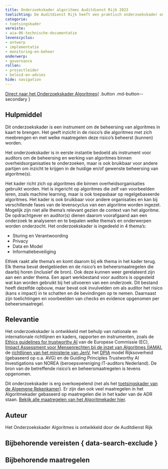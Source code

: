 ```yaml
---
title: Onderzoekskader algoritmes Auditdienst Rijk 2023 
toelichting: De Auditdienst Rijk heeft een praktisch onderzoekskader ontwikkeld om de beheersing van algoritmes in kaart te brengen. Het kader geeft inzicht in de risico’s die algoritmes met zich meebrengen en met welke maatregelen deze risico’s beheerst (kunnen) worden.
categorie: 
- toetsingskader 
vereiste:
- aia-06-technische-documentatie
levenscyclus:
- ontwerp
- implementatie
- monitoring-en-beheer
onderwerp:
- governance
rollen:
- projectleider
- beleid-en-advies
hide: navigation
---
```


<!-- tags -->

[Direct naar het Onderzoekskader Algoritmes](https://open.overheid.nl/documenten/61b54381-d331-40ed-8fce-b2883b195f25/file){ .button .md-button--secondary }

## Hulpmiddel

Dit onderzoekskader is een instrument om de beheersing van algoritmes in kaart te brengen.
Het geeft inzicht in de risico’s die algoritmes met zich meebrengen en met welke maatregelen deze
risico’s beheerst (kunnen) worden. 

Het onderzoekskader is in eerste instantie bedoeld als instrument voor auditors om de beheersing
en werking van algoritmes binnen overheidsorganisaties te onderzoeken, maar is ook bruikbaar
voor andere partijen om inzicht te krijgen in de huidige en/of gewenste beheersing van algoritme(s).

Het kader richt zich op algoritmes die binnen overheidsorganisaties gebruikt worden. Het is
ingericht op algoritmes die zelf van voorbeelden leren, zoals machine learning, maar is ook
toepasbaar op regelgebaseerde algoritmes. Het kader is ook bruikbaar voor andere organisaties
en kan bij verschillende fases van de levenscyclus van een algoritme worden ingezet. Mogelijk zijn
niet alle thema’s relevant gezien de context van het algoritme. De opdrachtgever en auditor(s)
dienen daarom voorafgaand aan een onderzoek te analyseren en te bepalen welke thema’s en
onderwerpen worden onderzocht. Het onderzoekskader is ingedeeld in 4 thema’s: 

- Sturing en Verantwoording
- Privacy
- Data en Model
- Informatiebeveiliging

Ethiek raakt alle thema’s en komt daarom bij elk thema in het kader terug. Elk thema bevat
deelgebieden en de risico’s en beheersmaatregelen die daarbij horen (inclusief de bron).
Ook deze kunnen weer gerelateerd zijn aan een ander thema. Een apart werkbestand voor
auditors is opgesteld wat kan worden gebruikt bij het uitvoeren van een onderzoek. Dit bestand
heeft dezelfde opbouw, maar bevat ook invulvelden om als auditor het risico (kans x impact) in te
schatten en de bevindingen op te nemen. Daarnaast zijn toelichtingen en voorbeelden van checks
en evidence opgenomen per beheersmaatregel.

## Relevantie
Het onderzoekskader is ontwikkeld met behulp van nationale en internationale richtlijnen en
kaders, rapporten en instrumenten, zoals de [Ethics guidelines for trustworthy AI](https://digital-strategy.ec.europa.eu/en/library/ethics-guidelines-trustworthy-ai) van de Europese
Commissie (EC), [Impact Assessment voor Mensenrechten bij de inzet van Algoritmes (IAMA)](IAMA.md), de
[richtlijnen van het ministerie van JenV](https://open.overheid.nl/documenten/ronl-1411e45f-b822-49fa-9895-2d76e663787b/pdf), het [DPIA](DPIA.md) model Rijksoverheid (gebaseerd op o.a. AVG) en
de Guiding Principles Trustworthy AI Investigations van NOREA (beroepsvereniging IT-auditors
Nederland). De bron van de betreffende risico’s en beheersmaatregelen is tevens opgenomen.

Dit onderzoekskader is erg overkoepelend (net als het [toetsingskader van de Algemene Rekenkamer](toetsingskader-algemene-rekenkamer.md)). Er zijn dan ook veel maatregelen in het Algoritmekader gebaseerd op maatregelen die in het kader van de ADR staan. [Bekijk alle maatregelen van het Algoritmekader hier](../maatregelen/index.md).

## Auteur
Het Onderzoekskader Algoritmes is ontwikkeld door de Auditdienst Rijk  

## Bijbehorende vereisten { data-search-exclude }

<!-- list_vereisten_on_maatregelen_page -->

## Bijbehorende maatregelen

<!-- list_maatregelen_on_hulpmiddelen_page -->
